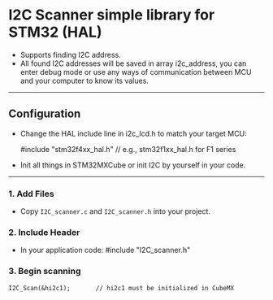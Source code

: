 # I2C Scanner simple library for STM32 (HAL)
- Supports finding I2C address.
- All found I2C addresses will be saved in array i2c_address, you can enter debug mode or use any ways of communication between MCU and your computer to know its values.
---

## Configuration
- Change the HAL include line in i2c_lcd.h to match your target MCU:

	#include "stm32f4xx_hal.h"   // e.g., stm32f1xx_hal.h for F1 series

- Init all things in STM32MXCube or init I2C by yourself in your code. 
---

### 1. Add Files
- Copy `I2C_scanner.c` and `I2C_scanner.h` into your project.

### 2. Include Header
- In your application code:  #include "I2C_scanner.h"

### 3. Begin scanning
	I2C_Scan(&hi2c1); 		// hi2c1 must be initialized in CubeMX









